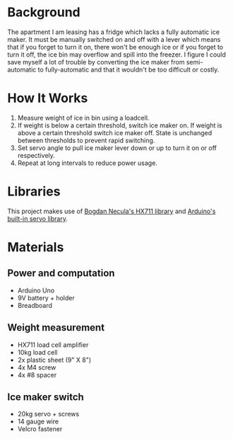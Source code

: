 # Background
The apartment I am leasing has a fridge which lacks a fully automatic ice maker. It must be manually switched on and off with a lever which means that if you forget to turn it on, there won't be enough ice or if you forget to turn it off, the ice bin may overflow and spill into the freezer. I figure I could save myself a lot of trouble by converting the ice maker from semi-automatic to fully-automatic and that it wouldn't be too difficult or costly.

# How It Works
1. Measure weight of ice in bin using a loadcell.
2. If weight is below a certain threshold, switch ice maker on. If weight is above a certain threshold switch ice maker off. State is unchanged between thresholds to prevent rapid switching.
3. Set servo angle to pull ice maker lever down or up to turn it on or off respectively.
4. Repeat at long intervals to reduce power usage.

# Libraries
This project makes use of [Bogdan Necula's HX711 library](https://github.com/bogde/HX711) and [Arduino's built-in servo library](https://github.com/arduino-libraries/Servo).

# Materials
## Power and computation
- Arduino Uno
- 9V battery + holder
- Breadboard

## Weight measurement
- HX711 load cell amplifier
- 10kg load cell
- 2x plastic sheet (9" X 8")
- 4x M4 screw
- 4x #8 spacer

## Ice maker switch
- 20kg servo + screws
- 14 gauge wire
- Velcro fastener
